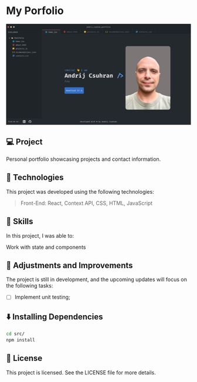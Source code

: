 # My Porfolio

<p align="center">
 <img width="900" src="./src/images/Preview.png" alt="preview" >
</p>

## 💻 Project

Personal portfolio showcasing projects and contact information.

## 🚀 Technologies

This project was developed using the following technologies:

> Front-End: React, Context API, CSS, HTML, JavaScript

## 📌 Skills

In this project, I was able to:

Work with state and components

## 📝 Adjustments and Improvements

The project is still in development, and the upcoming updates will focus on the following tasks:

- [ ] Implement unit testing;

## ⬇️ Installing Dependencies

```bash
cd src/
npm install
```

## 📄 License

This project is licensed. See the LICENSE file for more details.

<!-- [⬆️ Back to top](#my-portfolio)<br> -->
